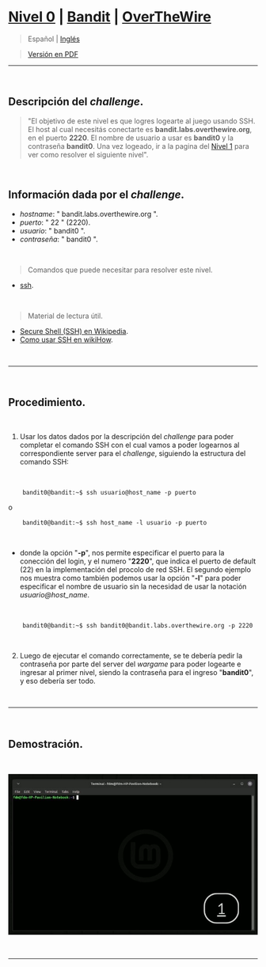 
# [Nivel 0](https://overthewire.org/wargames/bandit/bandit0.html) | [Bandit](https://github.com/frandausmeier/CTF_Write-Ups/tree/main/OverTheWire/Bandit) | [OverTheWire](https://github.com/frandausmeier/CTF_Write-Ups/blob/main/OverTheWire/README.es.md)

> Español | [Inglés](https://github.com/frandausmeier/CTF_Write-Ups/blob/main/OverTheWire/Bandit/Level_0/level-0_bandit_overthewire_eng.md) 

> [Versión en PDF](https://github.com/frandausmeier/CTF_Write-Ups/blob/main/OverTheWire/Bandit/Level_0/nivel-0_bandit_overthewire_esp.pdf)

-----
<br>

## Descripción del _challenge_.

> "El objetivo de este nivel es que logres logearte al juego usando SSH. El host al cual necesitás conectarte es **bandit.labs.overthewire.org**, en el puerto **2220**. El nombre de usuario a usar es **bandit0** y la contraseña **bandit0**. Una vez logeado, ir a la pagina del [Nivel 1](https://overthewire.org/wargames/bandit/bandit1.html) para ver como resolver el siguiente nivel".

<br>

## Información dada por el _challenge_.

- _hostname_: " bandit.labs.overthewire.org ".
- _puerto_: " 22 " (2220).
- _usuario_: " bandit0 ".
- _contraseña_: " bandit0 ".

<br>

> Comandos que puede necesitar para resolver este nivel.
- [ssh](https://www.wikihow.com/Use-SSH).

<br>

> Material de lectura útil.
- [Secure Shell (SSH) en Wikipedia](https://en.wikipedia.org/wiki/Secure_Shell).
- [Como usar SSH en wikiHow](https://www.wikihow.com/Use-SSH).

<br>

-----

<br>

## Procedimiento.

<br>

1. Usar los datos dados por la descripción del _challenge_ para poder completar el comando SSH con el cual vamos a poder logearnos al correspondiente server para el _challenge_, siguiendo la estructura del comando SSH:

<br>

```shell
	bandit0@bandit:~$ ssh usuario@host_name -p puerto 
```

o

```shell
    bandit0@bandit:~$ ssh host_name -l usuario -p puerto
```

<br>

* donde la opción "**-p**", nos permite especificar el puerto para la conección del login, y el numero "**2220**", que indica el puerto de default (22) en la implementación del procolo de red SSH. El segundo ejemplo nos muestra como también podemos usar la opción "**-l**" para poder especificar el nombre de usuario sin la necesidad de usar la notación _usuario@host_name_.

<br>

```shell
	bandit0@bandit:~$ ssh bandit0@bandit.labs.overthewire.org -p 2220 
```

<br>

2. Luego de ejecutar el comando correctamente, se te debería pedir la contraseña por parte del server del _wargame_ para poder logearte e ingresar al primer nivel, siendo la contraseña para el ingreso "**bandit0**", y eso debería ser todo. 

<br>

-----

<br>

## Demostración.

<br>

<p align="center">
  <img src="./attachments/level-0_bandit_overthewire.gif" />
</p>

<br>

-----
